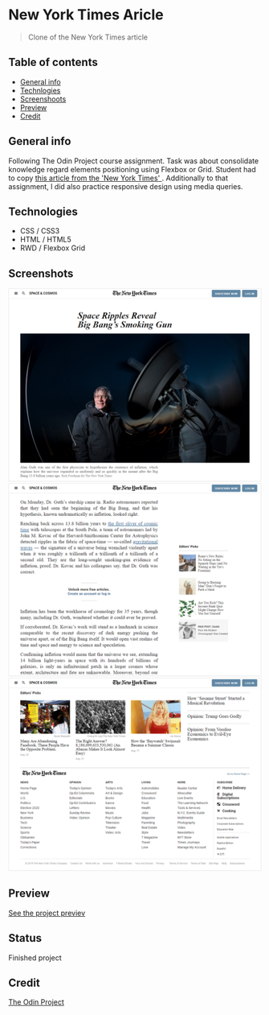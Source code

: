 # New York Times Aricle
> Clone of the New York Times article

## Table of contents
* [General info](#general-info)
* [Technlogies](#technologies)
* [Screenshoots](#screenshots)
* [Preview](#preview)
* [Credit](#credit)

## General info
Following The Odin Project course assignment. Task was about consolidate knowledge regard elements positioning using Flexbox or Grid. Student had to copy [this article from the 'New York Times' ](https://www.nytimes.com/2014/03/18/science/space/detection-of-waves-in-space-buttresses-landmark-theory-of-big-bang.html?_r=0). Additionally to that assignment, I did also practice responsive design using media queries.

## Technologies
* CSS / CSS3
* HTML / HTML5
* RWD / Flexbox Grid


## Screenshots
![Page screenshot](images/scr-1.png)
![Page screenshot](images/scr-2.png)
![Page screenshot](images/scr-3.png)

## Preview
[See the project previev](https://marlenaz.github.io/NYT-article-clone/)
## Status
Finished project

## Credit
[The Odin Project](https://www.theodinproject.com/courses/html5-and-css3/lessons/positioning-and-floating-elements)
